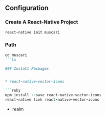 ## Configuration

### Create A React-Native Project

```ruby
react-native init muscari
```

### Path

```ruby
cd muscari
```ls

### Install Packages


* react-native-vector-icons

```ruby
npm install --save react-native-vector-icons
react-native link react-native-vector-icons
```

* realm
